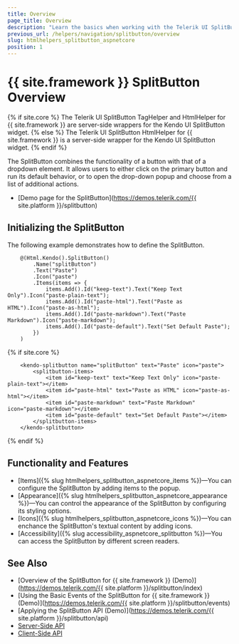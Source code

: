 ```yaml
---
title: Overview
page_title: Overview
description: "Learn the basics when working with the Telerik UI SplitButton component for {{ site.framework }}."
previous_url: /helpers/navigation/splitbutton/overview
slug: htmlhelpers_splitbutton_aspnetcore
position: 1
---
```


# {{ site.framework }} SplitButton Overview

{% if site.core %}
The Telerik UI SplitButton TagHelper and HtmlHelper for {{ site.framework }} are server-side wrappers for the Kendo UI SplitButton widget.
{% else %}
The Telerik UI SplitButton HtmlHelper for {{ site.framework }} is a server-side wrapper for the Kendo UI SplitButton widget.
{% endif %}

The SplitButton combines the functionality of a button with that of a dropdown element. It allows users to either click on the primary button and run its default behavior, or to open the drop-down popup and choose from a list of additional actions.

* [Demo page for the SplitButton](https://demos.telerik.com/{{ site.platform }}/splitbutton)

## Initializing the SplitButton

The following example demonstrates how to define the SplitButton.

```HtmlHelper
    @(Html.Kendo().SplitButton()
        .Name("splitButton")
        .Text("Paste")
        .Icon("paste")
        .Items(items => {
            items.Add().Id("keep-text").Text("Keep Text Only").Icon("paste-plain-text");
            items.Add().Id("paste-html").Text("Paste as HTML").Icon("paste-as-html");
            items.Add().Id("paste-markdown").Text("Paste Markdown").Icon("paste-markdown");
            items.Add().Id("paste-default").Text("Set Default Paste");
        })
    )
```
{% if site.core %}
```TagHelper
    <kendo-splitbutton name="splitButton" text="Paste" icon="paste">
        <splitbutton-items>
            <item id="keep-text" text="Keep Text Only" icon="paste-plain-text"></item>
            <item id="paste-html" text="Paste as HTML" icon="paste-as-html"></item>
            <item id="paste-markdown" text="Paste Markdown" icon="paste-markdown"></item>
            <item id="paste-default" text="Set Default Paste"></item>
        </splitbutton-items>
    </kendo-splitbutton>
```
{% endif %}

## Functionality and Features

* [Items]({% slug htmlhelpers_splitbutton_aspnetcore_items %})&mdash;You can configure the SplitButton by adding items to the popup.
* [Appearance]({% slug htmlhelpers_splitbutton_aspnetcore_appearance %})&mdash;You can control the appearance of the SplitButton by configuring its styling options.
* [Icons]({% slug htmlhelpers_splitbutton_aspnetcore_icons %})&mdash;You can enchance the SplitButton's textual content by adding icons.
* [Accessibility]({% slug accessibility_aspnetcore_splitbutton %})&mdash;You can access the SplitButton by different screen readers.

## See Also

* [Overview of the SplitButton for {{ site.framework }} (Demo)](https://demos.telerik.com/{{ site.platform }}/splitbutton/index)
* [Using the Basic Events of the SplitButton for {{ site.framework }} (Demo)](https://demos.telerik.com/{{ site.platform }}/splitbutton/events)
* [Applying the SplitButton API (Demo)](https://demos.telerik.com/{{ site.platform }}/splitbutton/api)
* [Server-Side API](/api/splitbutton)
* [Client-Side API](https://docs.telerik.com/kendo-ui/api/javascript/ui/splitbutton)

